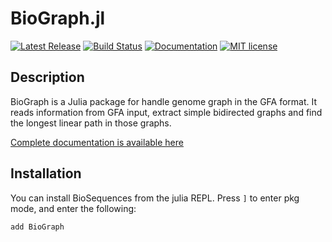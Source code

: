 # BioGraph.jl
[![Latest Release](https://img.shields.io/github/v/release/nguyetdang/BioGraph.jl)](https://github.com/nguyetdang/BioGraph.jl/releases/latest)
[![Build Status](https://img.shields.io/github/workflow/status/nguyetdang/BioGraph.jl/ci_test/main)](https://github.com/nguyetdang/BioGraph.jl/actions?query=workflow%3Aci_test+branch%3Amain)
[![Documentation](https://img.shields.io/badge/docs-stable-blue.svg)](https://nguyetdang.github.io/BioGraph.jl/stable)
[![MIT license](https://img.shields.io/github/license/nguyetdang/BioGraph.jl)](https://github.com/nguyetdang/BioGraph.jl/blob/main/LICENSE)

## Description

BioGraph is a Julia package for handle genome graph in the GFA format. It reads information from GFA input, extract simple bidirected graphs and find the longest linear path in those graphs.

[Complete documentation is available here](https://nguyetdang.github.io/BioGraph.jl/stable)

## Installation
You can install BioSequences from the julia
REPL. Press `]` to enter pkg mode, and enter the following:

```julia
add BioGraph
```
